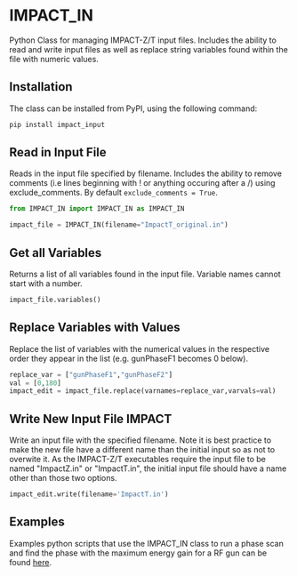 # IMPACT_IN
Python Class for managing IMPACT-Z/T input files. Includes the ability to read and write input files as well as replace string variables found within the file with numeric values.

## Installation

The class can be installed from PyPI, using the following command:

```bash
pip install impact_input
```

## Read in Input File

Reads in the input file specified by filename. Includes the ability to remove comments (i.e lines beginning with ! or anything occuring after a /) using exclude_comments. By default `exclude_comments = True`.

```python
from IMPACT_IN import IMPACT_IN as IMPACT_IN

impact_file = IMPACT_IN(filename="ImpactT_original.in")
```

## Get all Variables

Returns a list of all variables found in the input file. Variable names cannot start with a number.

```python
impact_file.variables()
```

## Replace Variables with Values

Replace the list of variables with the numerical values in the respective order they appear in the list (e.g. gunPhaseF1 becomes 0 below).

```python
replace_var = ["gunPhaseF1","gunPhaseF2"]
val = [0,180]
impact_edit = impact_file.replace(varnames=replace_var,varvals=val)
```

## Write New Input File IMPACT

Write an input file with the specified filename. Note it is best practice to make the new file have a different name than the initial input so as not to overwite it. As the IMPACT-Z/T executables require the input file to be named "ImpactZ.in" or "ImpactT.in", the initial input file should have a name other than those two options.

```python
impact_edit.write(filename='ImpactT.in')
```

## Examples

Examples python scripts that use the IMPACT_IN class to run a phase scan and find the phase with the maximum energy gain for a RF gun can be found [here](Examples/).

